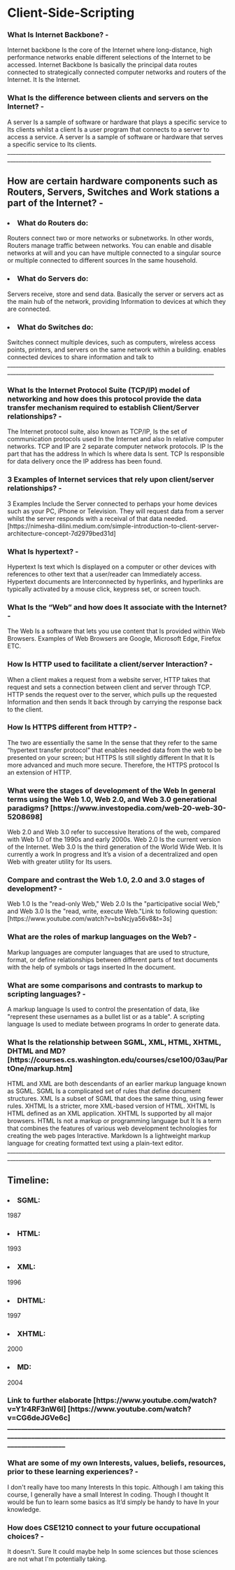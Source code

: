  <h1> Client-Side-Scripting
 <h3> What Is Internet Backbone? -
 </h4> Internet backbone Is the core of the Internet where long-distance, high performance networks enable different selections of the Internet to be accessed.  Internet Backbone Is basically the principal data routes connected to strategically connected computer networks and routers of the Internet. It Is the Internet.

 <h3> What Is the difference between clients and servers on the Internet? -
</h4> A server Is a sample of software or hardware that plays a specific service to Its clients whilst a client Is a user program that connects to a server to access a service. A server Is a sample of software or hardware that serves a specific service to Its clients. 
_______________________________________________________________________________________________________________________________________________________
<h2> How are certain hardware components such as Routers, Servers, Switches and Work stations a part of the Internet? -
<h3> <li> What do Routers do:
</h4> Routers connect two or more networks or subnetworks. In other words, Routers manage traffic between networks. You can enable and disable networks at will and you can have multiple connected to a singular source or multiple connected to different sources In the same household. 
<h3> <li> What do Servers do:
</h4> Servers receive, store and send data. Basically the server or servers act as the main hub of the network, providing Information to devices at which they are connected.
<h3> <li> What do Switches do:
</h4> Switches connect multiple devices, such as computers, wireless access points, printers, and servers on the same network within a building. enables connected devices to share information and talk to
________________________________________________________________________________________________________________________________________________________
 
 
 <h3> What Is the Internet Protocol Suite (TCP/IP) model of networking and how does this protocol provide the data transfer mechanism required to establish Client/Server relationships? -
 </h4> The Internet protocol suite, also known as TCP/IP, Is the set of communication protocols used In the Internet and also In relative computer networks. TCP and IP are 2 separate computer network protocols. IP Is the part that has the address In which Is where data Is sent. TCP Is responsible for data delivery once the IP address has been found. 
<h3> 3 Examples of Internet services that rely upon client/server relationships? - 
 </h4> 3 Examples Include the Server connected to perhaps your home devices such as your PC, iPhone or Television. They will request data from a server whilst the server responds with a receival of that data needed. 
[https://nimesha-dilini.medium.com/simple-introduction-to-client-server-architecture-concept-7d2979bed31d]

 
 
 
 
 <h3> What Is hypertext? -
 </h4> Hypertext Is text which Is displayed on a computer or other devices with references to other text that a user/reader can Immediately access. Hypertext documents are Interconnected by hyperlinks, and hyperlinks are typically activated by a mouse click, keypress set, or screen touch.

 <h3> What Is the “Web” and how does It associate with the Internet? -
 </h4> The Web Is a software that lets you use content that Is provided within Web Browsers. Examples of Web Browsers are Google, Microsoft Edge, Firefox ETC.

 <h3> How Is HTTP used to facilitate a client/server Interaction? -  
 </h4> When a client makes a request from a website server, HTTP takes that request and sets a connection between client and server through TCP. HTTP sends the request over to the server, which pulls up the requested Information and then sends It back through by carrying the response back to the client.

 <h3> How Is HTTPS different from HTTP? -
 </h4> The two are essentially the same In the sense that they refer to the same “hypertext transfer protocol” that enables needed data from the web to be presented on your screen; but HTTPS Is still slightly different In that It Is more advanced and much more secure. Therefore, the HTTPS protocol Is an extension of HTTP.

 <h3> What were the stages of development of the Web In general terms using the Web 1.0, Web 2.0, and Web 3.0 generational paradigms? 
 [https://www.investopedia.com/web-20-web-30-5208698] 
 </h4> Web 2.0 and Web 3.0 refer to successive Iterations of the web, compared with Web 1.0 of the 1990s and early 2000s. Web 2.0 Is the current version of the Internet. Web 3.0 Is the third generation of the World Wide Web. It Is currently a work In progress and It’s a vision of a decentralized and open Web with greater utility for Its users.
 
 
 
 <h3> Compare and contrast the Web 1.0, 2.0 and 3.0 stages of development? -
 </h4> Web 1.0 Is the "read-only Web," Web 2.0 Is the "participative social Web," and Web 3.0 Is the "read, write, execute Web."Link to following question:
[https://www.youtube.com/watch?v=bsNcjya56v8&t=3s]


 <h3> What are the roles of markup languages on the Web? - 
</h4> Markup languages are computer languages that are used to structure, format, or define relationships between different parts of text documents with the help of symbols or tags inserted In the document.

<h3> What are some comparisons and contrasts to markup to scripting languages? -
 </h4> A markup language Is used to control the presentation of data, like "represent these usernames as a bullet list or as a table". A scripting language Is used to mediate between programs In order to generate data.


 
 
 
 
 
 
 
<h3> What Is the relationship between SGML, XML, HTML, XHTML, DHTML and MD? [https://courses.cs.washington.edu/courses/cse100/03au/PartOne/markup.htm]
 </h4> HTML and XML are both descendants of an earlier markup language known as SGML. SGML Is a complicated set of rules that define document structures. XML Is a subset of SGML that does the same thing, using fewer rules. XHTML Is a stricter, more XML-based version of HTML. XHTML Is HTML defined as an XML application. XHTML Is supported by all major browsers. HTML Is not a markup or programming language but It Is a term that combines the features of various web development technologies for creating the web pages Interactive. Markdown Is a lightweight markup language for creating formatted text using a plain-text editor.
_______________________________________________________________________________________________________________________________________________________
<h2> Timeline: 
 
 <h3> <li>          SGML: </h4> 1987
   <h3> <li>        HTML: </h4>1993
   <h3> <li>        XML: </h4> 1996
     <h3> <li>      DHTML: </h4> 1997
      <h3> <li>     XHTML: </h4> 2000
     <h3> <li>      MD: </h4> 2004

 <h3> Link to further elaborate [https://www.youtube.com/watch?v=Y1r4RF3nW6I]  [https://www.youtube.com/watch?v=CG6deJGVe6c]
_________________________________________________________________________________________________________________________________________________

 
 
 
<h3> What are some of my own Interests, values, beliefs, resources, prior to these learning experiences? -
 </h4> I don't really have too many Interests In this topic. Although I am taking this course, I generally have a small Interest In coding. Though I thought It would be fun to learn some basics as It’d simply be handy to have In your knowledge. 

<h3> How does CSE1210 connect to your future occupational choices? -
 </h4> It doesn't. Sure It could maybe help In some sciences but those sciences are not what I'm potentially taking. 


